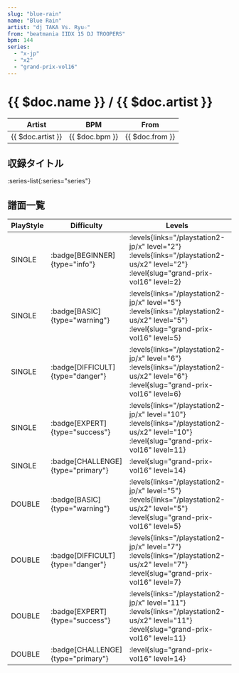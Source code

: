 ```yaml
---
slug: "blue-rain"
name: "Blue Rain"
artist: "dj TAKA Vs. Ryu☆"
from: "beatmania IIDX 15 DJ TROOPERS"
bpm: 144
series:
  - "x-jp"
  - "x2"
  - "grand-prix-vol16"
---
```


# {{ $doc.name }} / {{ $doc.artist }}

|Artist|BPM|From|
|------|---|----|
|{{ $doc.artist }}|{{ $doc.bpm }}|{{ $doc.from }}|

## 収録タイトル

:series-list{:series="series"}

## 譜面一覧

|PlayStyle|Difficulty|Levels|Notes|Movie|
|---------|----------|------|-----|-----|
|SINGLE| :badge[BEGINNER]{type="info"}| :levels{links="/playstation2-jp/x" level="2"} :levels{links="/playstation2-us/x2" level="2"} :level{slug="grand-prix-vol16" level=2}|81/0||
|SINGLE| :badge[BASIC]{type="warning"}| :levels{links="/playstation2-jp/x" level="5"} :levels{links="/playstation2-us/x2" level="5"} :level{slug="grand-prix-vol16" level=5}|155/11||
|SINGLE| :badge[DIFFICULT]{type="danger"}| :levels{links="/playstation2-jp/x" level="6"} :levels{links="/playstation2-us/x2" level="6"} :level{slug="grand-prix-vol16" level=6}|193/17||
|SINGLE| :badge[EXPERT]{type="success"}| :levels{links="/playstation2-jp/x" level="10"} :levels{links="/playstation2-us/x2" level="10"} :level{slug="grand-prix-vol16" level=11}|298/16||
|SINGLE| :badge[CHALLENGE]{type="primary"}|<div class="field is-grouped is-grouped-multiline"> :level{slug="grand-prix-vol16" level=14}</div>|482/5||
|DOUBLE| :badge[BASIC]{type="warning"}| :levels{links="/playstation2-jp/x" level="5"} :levels{links="/playstation2-us/x2" level="5"} :level{slug="grand-prix-vol16" level=5}|139/11||
|DOUBLE| :badge[DIFFICULT]{type="danger"}| :levels{links="/playstation2-jp/x" level="7"} :levels{links="/playstation2-us/x2" level="7"} :level{slug="grand-prix-vol16" level=7}|211/18||
|DOUBLE| :badge[EXPERT]{type="success"}| :levels{links="/playstation2-jp/x" level="11"} :levels{links="/playstation2-us/x2" level="11"} :level{slug="grand-prix-vol16" level=11}|307/15||
|DOUBLE| :badge[CHALLENGE]{type="primary"}|<div class="field is-grouped is-grouped-multiline"> :level{slug="grand-prix-vol16" level=14}</div>|475/7||
